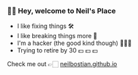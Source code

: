 ### 👋🏻 Hey, welcome to Neil's Place
- I like fixing things 🛠
- I like breaking things more 🧨
- I'm a hacker (the good kind though) 🧑🏻‍💻
- Trying to retire by 30 💵 💵 💵


Check me out 👉🏻 [neilbostian.github.io](https://neilbostian.github.io/)

